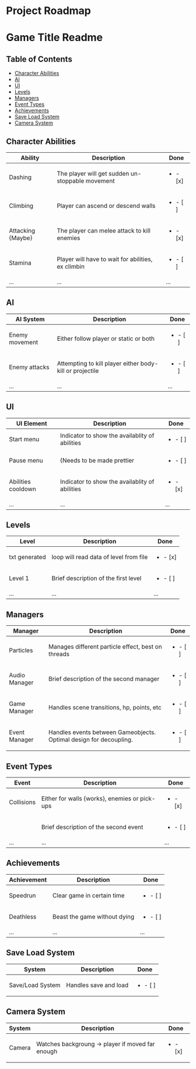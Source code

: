 # Project Roadmap
# Game Title Readme

## Table of Contents
- [Character Abilities](#character-abilities)
- [AI](#ai)
- [UI](#ui)
- [Levels](#levels)
- [Managers](#managers)
- [Event Types](#event-types)
- [Achievements](#achievements)
- [Save Load System](#save-load-system)
- [Camera System](#camera-system)


## Character Abilities
| Ability                  | Description                                              | Done |
|--------------------------|----------------------------------------------------------|------|
| Dashing                  | The player will get sudden un-stoppable movement         |  <ul><li>- [x] </li></ul> |
| Climbing                 | Player can ascend or descend walls                       |  <ul><li>- [ ] </li></ul> |
| Attacking {Maybe}        | The player can melee attack to kill enemies              |  <ul><li>- [x] </li></ul> |
| Stamina                  | Player will have to wait for abilities, ex climbin       |  <ul><li>- [ ] </li></ul>  |
| ...                      | ...                                                      | ...  |

## AI
| AI System                | Description                                              | Done |
|--------------------------|----------------------------------------------------------|------|
| Enemy movement           | Either follow player or static or both                   |  <ul><li>- [ ] </li></ul>  |
| Enemy attacks            | Attempting to kill player either body-kill or projectile |  <ul><li>- [ ] </li></ul>  |
| ...                      | ...                                                      | ...  |

## UI
| UI Element               | Description                                              | Done |
|--------------------------|----------------------------------------------------------|------|
| Start menu	           | Indicator to show the availablity of abilities           |  <ul><li>- [ ] </li></ul>  |
| Pause menu	           | {Needs to be made prettier                               |  <ul><li>- [ ] </li></ul>  |
| Abilities cooldown       | Indicator to show the availablity of abilities           |  <ul><li>- [x] </li></ul>  |
| ...                      | ...                                                      | ...  |

## Levels
| Level                    | Description                                              | Done |
|--------------------------|----------------------------------------------------------|------|
| txt generated            | loop will read data of level from file                   |  <ul><li>- [x] </li></ul>  |
| Level 1                  | Brief description of the first level                     |  <ul><li>- [ ] </li></ul>  |
| ...                      | ...                                                      | ...  |

## Managers
| Manager                  | Description                                              | Done |
|--------------------------|----------------------------------------------------------|------|
| Particles                | Manages different particle effect, best on threads       |  <ul><li>- [ ] </li></ul>  |
| Audio Manager            | Brief description of the second manager                  |  <ul><li>- [ ] </li></ul>  |
| Game Manager             | Handles scene transitions, hp, points, etc               | <ul><li>- [ ] </li></ul>   |
| Event Manager            | Handles events between Gameobjects. Optimal design for decoupling.| <ul><li>- [ ] </li></ul>   |
        

## Event Types
| Event                    | Description                                              | Done |
|--------------------------|----------------------------------------------------------|------|
| Collisions               | Either for walls {works}, enemies or pick-ups            |  <ul><li>- [x] </li></ul>  |
|                          | Brief description of the second event                    |  <ul><li>- [ ] </li></ul>  |
| ...                      | ...                                                      | ...  |

## Achievements
| Achievement              | Description                                              | Done |
|--------------------------|----------------------------------------------------------|------|
| Speedrun                 | Clear game in certain time                               |  <ul><li>- [ ] </li></ul>  |
| Deathless                | Beast the game without dying                             |  <ul><li>- [ ] </li></ul>  |
| ...                      | ...                                                      | ...  |

## Save Load System
| System                   | Description                                              | Done |
|--------------------------|----------------------------------------------------------|------|
| Save/Load System         | Handles save and load                                    |  <ul><li>- [ ] </li></ul>  |

## Camera System
| System                   | Description                                              | Done |
|--------------------------|----------------------------------------------------------|------|
| Camera                   | Watches backgroung -> player if moved far enough         |  <ul><li>- [x] </li></ul>  |



